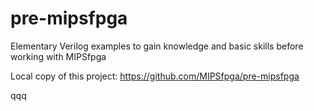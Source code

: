 # pre-mipsfpga
Elementary Verilog examples to gain knowledge and basic skills before working with MIPSfpga

Local copy of this project:
https://github.com/MIPSfpga/pre-mipsfpga

qqq